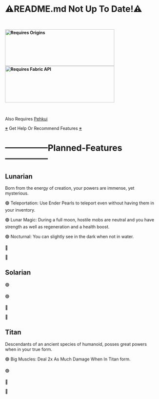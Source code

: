 <h1>⚠README.md Not Up To Date!⚠</h1>

<p>&nbsp;</p>
<p><strong><a href="https://www.curseforge.com/minecraft/mc-mods/origins"><img src="https://media.discordapp.net/attachments/817078792463187988/831319512464490496/origins_badge.png" alt="Requires Origins" width="358" height="120" /></a> <a href="https://www.curseforge.com/minecraft/mc-mods/fabric-api"><img src="https://i.imgur.com/HabVZJR.png" alt="Requires Fabric API" width="358" height="120" /></a></strong></p>
<p>&nbsp;</p>

Also Requires [Pehkui](https://www.curseforge.com/minecraft/mc-mods/pehkui)

[※](https://discord.gg/F7APUscf) Get Help Or Recommend Features [※](https://discord.gg/F7APUscf)

<h1>—————Planned-Features—————</h1>

<h2>Lunarian</h2>
<p>Born from the energy of creation, your powers are immense, yet mysterious.</p>
<p>🟢 Teleportation: Use Ender Pearls to teleport even without having them in your inventory.</p>
<p>🟢 Lunar Magic: During a full moon, hostile mobs are neutral and you have strength as well as regeneration and a health boost.</p>
<p>🟢 Nocturnal: You can slightly see in the dark when not in water.</p>
<p>🔴</p>
<p>🔴</p>

<h2>Solarian</h2>
<p>🟢</p>
<p>🟢</p>
<p>🔴</p>
<p>🔴</p>

<h2>Titan</h2>
<p>Descendants of an ancient species of humanoid, posses great powers when in your true form.</p>
<p>🟢 Big Muscles: Deal 2x As Much Damage When In Titan form.</p>
<p>🟢</p>
<p>🔴</p>
<p>🔴</p>
